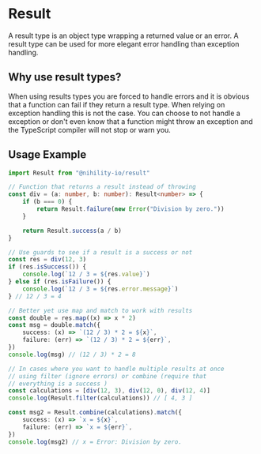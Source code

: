 # Result
A result type is an object type wrapping a returned value or an error. A result type can be used for more elegant error handling than exception handling.

## Why use result types?
When using results types you are forced to handle errors and it is obvious that a function can fail if they return a result type. When relying on exception handling this is not the case. You can choose to not handle a exception or don't even know that a function might throw an exception and the TypeScript compiler will not stop or warn you.

## Usage Example
``` ts
import Result from "@nihility-io/result"

// Function that returns a result instead of throwing
const div = (a: number, b: number): Result<number> => {
	if (b === 0) {
		return Result.failure(new Error("Division by zero."))
	}

	return Result.success(a / b)
}

// Use guards to see if a result is a success or not
const res = div(12, 3)
if (res.isSuccess()) {
	console.log(`12 / 3 = ${res.value}`)
} else if (res.isFailure()) {
	console.log(`12 / 3 = ${res.error.message}`)
} // 12 / 3 = 4

// Better yet use map and match to work with results
const double = res.map((x) => x * 2)
const msg = double.match({
	success: (x) => `(12 / 3) * 2 = ${x}`,
	failure: (err) => `(12 / 3) * 2 = ${err}`,
})
console.log(msg) // (12 / 3) * 2 = 8

// In cases where you want to handle multiple results at once
// using filter (ignore errors) or combine (require that 
// everything is a success )
const calculations = [div(12, 3), div(12, 0), div(12, 4)]
console.log(Result.filter(calculations)) // [ 4, 3 ]

const msg2 = Result.combine(calculations).match({
	success: (x) => `x = ${x}`,
	failure: (err) => `x = ${err}`,
})
console.log(msg2) // x = Error: Division by zero.

```